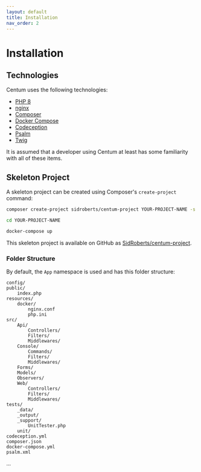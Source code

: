 ```yaml
---
layout: default
title: Installation
nav_order: 2
---
```




# Installation

## Technologies

Centum uses the following technologies:

- [PHP 8](https://www.php.net/)
- [nginx](https://nginx.org/)
- [Composer](https://getcomposer.org/)
- [Docker Compose](https://docs.docker.com/compose/)
- [Codeception](https://codeception.com/)
- [Psalm](https://psalm.dev/)
- [Twig](https://twig.symfony.com/)

It is assumed that a developer using Centum at least has some familiarity with all of these items.



## Skeleton Project

A skeleton project can be created using Composer's `create-project` command:

```bash
composer create-project sidroberts/centum-project YOUR-PROJECT-NAME -s dev

cd YOUR-PROJECT-NAME

docker-compose up
```

This skeleton project is available on GitHub as [SidRoberts/centum-project](https://github.com/SidRoberts/centum-project).



### Folder Structure

By default, the `App` namespace is used and has this folder structure:

```
config/
public/
    index.php
resources/
    docker/
        nginx.conf
        php.ini
src/
    Api/
        Controllers/
        Filters/
        Middlewares/
    Console/
        Commands/
        Filters/
        Middlewares/
    Forms/
    Models/
    Observers/
    Web/
        Controllers/
        Filters/
        Middlewares/
tests/
    _data/
    _output/
    _support/
        UnitTester.php
    unit/
codeception.yml
composer.json
docker-compose.yml
psalm.xml
```

...
